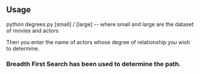 ## Usage
python degrees.py [small] / [large]    -- where small and large are the dataset of movies and actors

Then you enter the name of actors whose degree of relationship you wish to determine.

### Breadth First Search has been used to determine the path.
